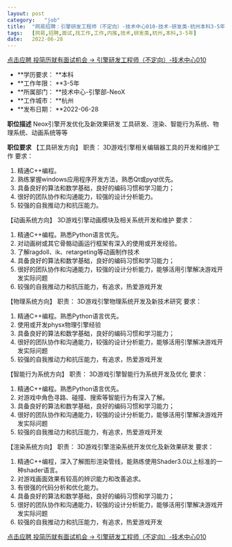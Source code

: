```yaml
---
layout:	post
category:	"job"
title:	"网易招聘：引擎研发工程师（不定向）-技术中心010-技术-研发类-杭州本科3-5年"
tags:	[网易,招聘,面试,找工作,工作,内推,技术,研发类,杭州,本科,3-5年]
date:	2022-06-28
---
```


[点击应聘 投简历就有面试机会 -> 引擎研发工程师（不定向）-技术中心010](http://mobile.bole.netease.com/bole/boleDetail?id=29556&employeeId=346f03c3cda5f04c&key=all)



- **学历要求： **本科
- **工作年限： **3-5年
- **所属部门： **技术中心-引擎部-NeoX
- **工作城市： **杭州
- **发布日期： **2022-06-28



**职位描述**
Neox引擎开发优化及新效果研发
工具研发、渲染、智能行为系统、物理系统、动画系统等等



**职位要求**
【工具研发方向】
职责：
3D游戏引擎相关编辑器工具的开发和维护工作
要求：
1. 精通C++编程。
2. 熟练掌握windows应用程序开发方法，熟悉Qt或pyqt优先。
3. 具备良好的算法和数学基础，良好的编码习惯和学习能力；
4. 很好的团队协作和沟通能力，较强的设计分析能力。
5. 较强的自我推动力和抗压能力。

【动画系统方向】
3D游戏引擎动画模块及相关系统开发和维护
要求：
1. 精通C++编程。熟悉Python语言优先。
2. 对动画树或其它骨骼动画运行框架有深入的使用或开发经验。
3. 了解ragdoll、ik、retargeting等动画制作技术
4. 具备良好的算法和数学基础，良好的编码习惯和学习能力；
5. 很好的团队协作和沟通能力，较强的设计分析能力，能够活用引擎解决游戏开发实际问题
6. 较强的自我推动力和抗压能力，有追求，热爱游戏开发

【物理系统方向】
职责：
3D游戏引擎物理系统开发及新技术研究
要求：
1. 精通C++编程。熟悉Python语言优先。
2. 使用或开发physx物理引擎经验
3. 具备良好的算法和数学基础，良好的编码习惯和学习能力；
4. 很好的团队协作和沟通能力，较强的设计分析能力，能够活用引擎解决游戏开发实际问题
5. 较强的自我推动力和抗压能力，有追求，热爱游戏开发

【智能行为系统方向】
职责：
3D游戏引擎智能行为系统开发及优化
要求：
1. 精通C++编程。熟悉Python语言优先。
2. 对游戏中角色寻路、碰撞、搜索等智能行为有深入了解。
3. 具备良好的算法和数学基础，良好的编码习惯和学习能力；
4. 很好的团队协作和沟通能力，较强的设计分析能力，能够活用引擎解决游戏开发实际问题
5. 较强的自我推动力和抗压能力，有追求，热爱游戏开发

【渲染系统方向】
职责：
3D游戏引擎渲染系统开发优化及新效果研发
要求：
1. 精通C++编程，深入了解图形渲染管线，能熟练使用Shader3.0以上标准的一种shader语言。
2. 对游戏画面效果有较高的辨识能力和改善追求。
3. 有很强的代码分析和优化能力。
4. 具备良好的算法和数学基础，良好的编码习惯和学习能力；
5. 很好的团队协作和沟通能力，较强的设计分析能力，能够活用引擎解决游戏开发实际问题
6. 较强的自我推动力和抗压能力，有追求，热爱游戏开发



[点击应聘 投简历就有面试机会 -> 引擎研发工程师（不定向）-技术中心010](http://mobile.bole.netease.com/bole/boleDetail?id=29556&employeeId=346f03c3cda5f04c&key=all)